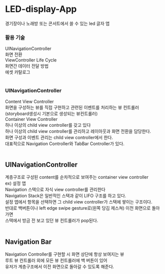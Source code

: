 # LED-display-App
경기장이나 노래방 또는 콘서트에서 쓸 수 있는 led 글자 앱
<br>
### 활용 기술
UINavigationController<br>
화면 전환 <br>
ViewController Life Cycle<br>
화면간 데이터 전달 방법<br>
에셋 카탈로그<br>
<br>
### UINavigationController
Content View Controller<br>
화면을 구성하는 뷰를 직접 구현하고 관련된 이벤트를 처리하는 뷰 컨트롤러<br>
(storyboard생성시 기본으로 생성되는 뷰컨트롤러)<br>
Container View Controller<br>
하나 이상의 child view controller를 갖고 있다<br>
하나 이상의 child view controller를 관리하고 레이아웃과 화면 전환을 담당한다.<br>
화면 구성과 이벤트 관리는 child view controller에서 한다.<br>
대표적으로 Navigation Controller와 TabBar Controller가 있다.<br>
<br>
## UINavigationController
계층구조로 구성된 content를 순차적으로 보여주는 container view controller<br>
ex) 설정 앱<br>
Navigation 스택으로 자식 view controller를 관리한다<br>
Navigation Stack은 일반적인 스택과 같이 LIFO 구조를 하고 있다.<br>
설정 앱에서 항목을 선택하면 그 child view controller가 스택에 쌓이는 구조이다.<br>
반대로 백버튼이나 left edge swipe gesture로(왼쪽 당김 제스쳐) 이전 화면으로 돌아가면<br>
스택에서 방금 전 보고 있던 뷰 컨트롤러가 pop된다.<br>
<br>
## Navigation Bar
Navigation Controller를 구현할 시 화면 상단에 항상 보여지는 뷰<br>
루트 뷰 컨트롤러 외에 모든 뷰 컨트롤러에 백 버튼이 있어<br>
유저가 계층구조에서 이전 화면으로 돌아갈 수 있도록 해준다.<br>
